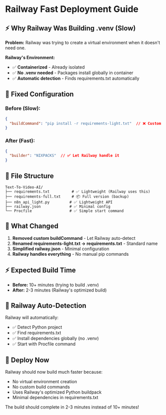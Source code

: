 # Railway Fast Deployment Guide

## ⚡ **Why Railway Was Building .venv (Slow)**

**Problem:** Railway was trying to create a virtual environment when it doesn't need one.

**Railway's Environment:**
- ✅ **Containerized** - Already isolated
- ✅ **No .venv needed** - Packages install globally in container
- ✅ **Automatic detection** - Finds requirements.txt automatically

## 🚀 **Fixed Configuration**

### **Before (Slow):**
```json
{
  "buildCommand": "pip install -r requirements-light.txt"  // ❌ Custom build
}
```

### **After (Fast):**
```json
{
  "builder": "NIXPACKS"  // ✅ Let Railway handle it
}
```

## 📁 **File Structure**

```
Text-To-Video-AI/
├── requirements.txt          # ✅ Lightweight (Railway uses this)
├── requirements-full.txt     # 📦 Full version (backup)
├── n8n_api_light.py         # ✅ Lightweight API
├── railway.json             # ✅ Minimal config
└── Procfile                 # ✅ Simple start command
```

## 🔧 **What Changed**

1. **Removed custom buildCommand** - Let Railway auto-detect
2. **Renamed requirements-light.txt → requirements.txt** - Standard name
3. **Simplified railway.json** - Minimal configuration
4. **Railway handles everything** - No manual pip commands

## ⚡ **Expected Build Time**

- **Before:** 10+ minutes (trying to build .venv)
- **After:** 2-3 minutes (Railway's optimized build)

## 🎯 **Railway Auto-Detection**

Railway will automatically:
- ✅ Detect Python project
- ✅ Find requirements.txt
- ✅ Install dependencies globally (no .venv)
- ✅ Start with Procfile command

## 🚀 **Deploy Now**

Railway should now build much faster because:
- No virtual environment creation
- No custom build commands
- Uses Railway's optimized Python buildpack
- Minimal dependencies in requirements.txt

The build should complete in 2-3 minutes instead of 10+ minutes!
